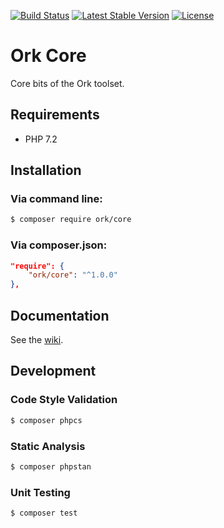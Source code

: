 [![Build Status](https://secure.travis-ci.org/AlexHowansky/ork-core.svg?branch=master)](https://secure.travis-ci.org/AlexHowansky/ork-core)
[![Latest Stable Version](https://poser.pugx.org/ork/core/v/stable)](https://packagist.org/packages/ork/core)
[![License](https://poser.pugx.org/ork/core/license)](https://packagist.org/packages/ork/core)

# Ork Core

Core bits of the Ork toolset.

## Requirements
* PHP 7.2

## Installation

### Via command line:
```bash
$ composer require ork/core
```

### Via composer.json:
```json
"require": {
    "ork/core": "^1.0.0"
},
```

## Documentation

See the [wiki](https://github.com/AlexHowansky/ork-core/wiki).

## Development

### Code Style Validation
```bash
$ composer phpcs
```

### Static Analysis
```bash
$ composer phpstan
```

### Unit Testing
```bash
$ composer test
```

